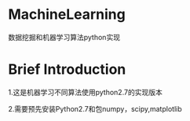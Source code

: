 MachineLearning
===============

数据挖掘和机器学习算法python实现

Brief Introduction
==================

1.这是机器学习不同算法使用python2.7的实现版本

2.需要预先安装Python2.7和包numpy，scipy,matplotlib


